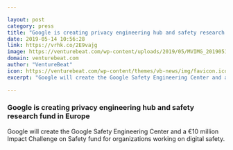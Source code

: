 ```yaml
---

layout: post
category: press
title: "Google is creating privacy engineering hub and safety research fund in Europe"
date: 2019-05-14 10:56:28
link: https://vrhk.co/2E9vajg
image: https://venturebeat.com/wp-content/uploads/2019/05/MVIMG_20190513_175606.max-1000x1000.png?w=1200&strip=all
domain: venturebeat.com
author: "VentureBeat"
icon: https://venturebeat.com/wp-content/themes/vb-news/img/favicon.ico
excerpt: "Google will create the Google Safety Engineering Center and a €10 million Impact Challenge on Safety fund for organizations working on digital safety."

---
```


### Google is creating privacy engineering hub and safety research fund in Europe

Google will create the Google Safety Engineering Center and a €10 million Impact Challenge on Safety fund for organizations working on digital safety.